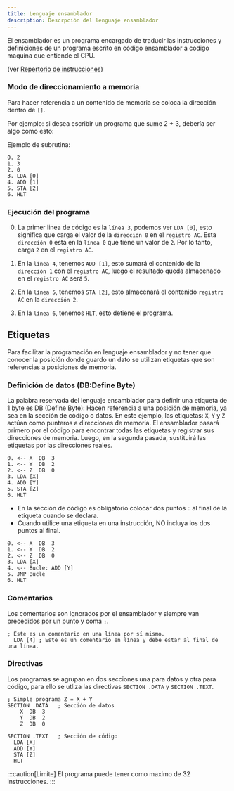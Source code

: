 ```yaml
---
title: Lenguaje ensamblador
description: Descrpción del lenguaje ensamblador
---
```


El ensamblador es un programa encargado de traducir las instrucciones y definiciones de un programa escrito en código ensamblador a codigo maquina que entiende el CPU.

(ver [Repertorio de instrucciones](/parte-2-disenio-cpu/Sim-AC/0-repertorio))

### Modo de direccionamiento a memoria

Para hacer referencia a un contenido de memoria se coloca la dirección dentro de `[]`.  

Por ejemplo: si desea escribir un programa que sume 2 + 3, debería ser algo como esto:

Ejemplo de subrutina:

```ac
0. 2
1. 3
2. 0
3. LDA [0]
4. ADD [1]
5. STA [2]
6. HLT
```
### Ejecución del programa

0. La primer linea de código es la `línea 3`, podemos ver `LDA [0]`, esto significa que carga el valor de la `dirección 0` en el `registro AC`. Esta `dirección 0` está en la `línea 0` que tiene un valor de `2`. Por lo tanto, carga `2` en el `registro AC`.

1. En la `línea 4`, tenemos `ADD [1]`, esto sumará el contenido de la `dirección 1` con el `registro AC`, luego  el resultado queda almacenado en el `registro AC` será `5`.

2. En la `línea 5`, tenemos `STA [2]`, esto almacenará el contenido `registro AC` en la `dirección 2`.

3. En la `línea 6`, tenemos `HLT`, esto detiene el programa.



## Etiquetas
Para facilitar la programación en lenguaje ensamblador y no tener que conocer la posición donde guardo un dato se utilizan etiquetas que son referencias a posiciones de memoria.


### Definición de datos (DB:Define Byte)
La palabra reservada del lenguaje ensamblador para definir una etiqueta de 1 byte es DB (Define Byte):
Hacen referencia a una posición de memoria, ya sea en la sección de código o datos.
En este ejemplo, las etiquetas: `X`, `Y` y `Z` actúan como punteros a direcciones de memoria. El ensamblador pasará primero por el código para encontrar todas las etiquetas y registrar sus direcciones de memoria. Luego, en la segunda pasada, sustituirá las etiquetas por las direcciones reales.  

```ac
0. <-- X  DB  3
1. <-- Y  DB  2
2. <-- Z  DB  0
3. LDA [X]
4. ADD [Y]
5. STA [Z]
6. HLT
```

* En la sección de código es obligatorio colocar dos puntos `:` al final de la etiqueta cuando se declara.
* Cuando utilice una etiqueta en una instrucción, NO incluya los dos puntos al final.


```ac
0. <-- X  DB  3
1. <-- Y  DB  2
2. <-- Z  DB  0
3. LDA [X]
4. <-- Bucle: ADD [Y]
5. JMP Bucle
6. HLT
```

### Comentarios

Los comentarios son ignorados por el ensamblador y siempre van precedidos por un punto y coma `;`.

```ac
; Este es un comentario en una línea por sí mismo.
  LDA [4] ; Este es un comentario en línea y debe estar al final de una línea.
  ```

### Directivas

Los programas se agrupan en dos secciones una para datos y otra para código, para ello se utliza las directivas `SECTION .DATA`  y `SECTION .TEXT`.

```ac
; Simple programa Z = X + Y 
SECTION .DATA   ; Sección de datos
    X  DB  3
    Y  DB  2
    Z  DB  0

SECTION .TEXT   ; Sección de código
  LDA [X]
  ADD [Y]
  STA [Z]
  HLT
```


:::caution[Limite]
El programa puede tener como maximo de 32 instrucciones.
:::
